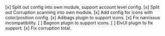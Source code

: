 [x] Split out config into own module, support account level config.
[x] Split out Corruption scanning into own module.
[x] Add config for icons with color/position config.
[x] Adibags plugin to support icons.
[x] Fix narcissus incompatibility.
[ ] Bagnon plugin to support icons.
[ ] ElvUI plugin to fix support.
[x] Fix corruption total.
